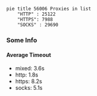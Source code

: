 
```mermaid
pie title 56006 Proxies in list
    "HTTP" : 25122
    "HTTPS": 7988
    "SOCKS" : 29690
```

### Some Info
#### Average Timeout

- mixed: 3.6s
- http: 1.8s
- https: 8.2s
- socks: 5.1s